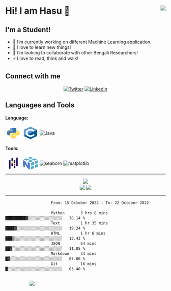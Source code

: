 # Hi! I am Hasu 👋 <img align="right" src="https://gpvc.arturio.dev/hasu234"/>

## I'm a Student!

- 🔭 I’m currently working on different Machine Learning application.
- 🌱 I love to learn new things!
- 👯 I’m looking to collaborate with other Bengali Researchers!
- ⚡ I love to read, think and walk!

## Connect with me

<div align="center">

[<img align="center" alt="Twitter" height="40" width="50" src="https://cdn.jsdelivr.net/gh/devicons/devicon/icons/twitter/twitter-original.svg">][twitter]
[<img align="center" alt="LinkedIn" height="40" width="50" src="https://cdn.jsdelivr.net/gh/devicons/devicon/icons/linkedin/linkedin-original.svg" />][linkedin]

</div>

## Languages and Tools

<div align="left">
  
  #### Language:
  <img align="center" alt="Python" height="40" width="50" src="https://raw.githubusercontent.com/devicons/devicon/master/icons/python/python-original.svg">
  <img align="center" alt="C" height="40" width="50" src="https://raw.githubusercontent.com/devicons/devicon/master/icons/c/c-original.svg">
  <img align="center" alt="Java" height="40" width="50" src="https://cdn.jsdelivr.net/gh/devicons/devicon/icons/java/java-original.svg">
  
  #### Tools:
  <img align="center" alt="pandas" height="40" width="50" src="https://raw.githubusercontent.com/devicons/devicon/master/icons/pandas/pandas-original.svg">
  <img align="center" alt="numpy" height="40" width="50" src="https://raw.githubusercontent.com/devicons/devicon/master/icons/numpy/numpy-original.svg">
  <img align="center" alt="seaborn" height="40" width="50" src="https://seaborn.pydata.org/_images/logo-mark-lightbg.svg">
  <img align="center" alt="matplotlib" height="40" width="40"src="https://upload.wikimedia.org/wikipedia/commons/8/84/Matplotlib_icon.svg">
</div>

---

<div align="center">
  <img width="40%" src="https://github-readme-stats.vercel.app/api/top-langs/?username=hasu234&langs_count=8&layout=compact&theme=vue-dark&hide_border=true" />
</div>

<div align="center">
  <img width="47%" src="https://github-readme-stats.vercel.app/api?username=hasu234&theme=vue-dark&count_private=true&show_icons=true&include_all_commits=true&hide_border=true" />
  <img width="47%" src="https://github-readme-streak-stats.herokuapp.com/?user=hasu234&theme=vue-dark&hide_border=true" />
</div>

---

<!--START_SECTION:waka-->

```text
                    From: 15 October 2022 - To: 22 October 2022

                    Python       3 hrs 8 mins    █████████▓░░░░░░░░░░░░░░░   38.14 %
                    Text         1 hr 35 mins    ████▓░░░░░░░░░░░░░░░░░░░░   19.24 %
                    HTML         1 hr 6 mins     ███▒░░░░░░░░░░░░░░░░░░░░░   13.43 %
                    JSON         54 mins         ██▓░░░░░░░░░░░░░░░░░░░░░░   11.05 %
                    Markdown     34 mins         █▓░░░░░░░░░░░░░░░░░░░░░░░   07.00 %
                    Git          16 mins         █░░░░░░░░░░░░░░░░░░░░░░░░   03.40 %
```

## <!--END_SECTION:waka-->


<div align="center">
  <img align="right" width="85%" src="https://github-readme-quotes.herokuapp.com/quote?theme=vue-dark" />
</div>

[twitter]: https://twitter.com/last_train_23
[linkedin]: https://www.linkedin.com/in/hasmot-ali-hasu-29327b152/
